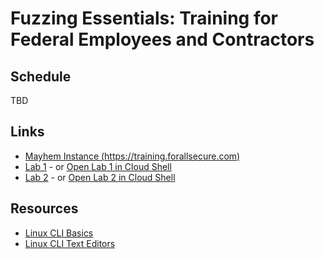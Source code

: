 # Fuzzing Essentials: Training for Federal Employees and Contractors

## Schedule

TBD

## Links

* [Mayhem Instance (https://training.forallsecure.com)](https://training.forallsecure.com)
* [Lab 1](https://github.com/dbrumley/fuzzing-cloudshell-tutorial/blob/main/lab1.md) - or [Open Lab 1 in Cloud
    Shell](https://console.cloud.google.com/cloudshell/open?git_repo=https://github.com/dbrumley/fuzzing-cloudshell-tutorial.git&page=editor&tutorial=lab1.md&shellonly=true&https://ssh.cloud.google.com/cloudshell/editor&cloudshell_image=gcr.io%2Fnew-training-000001%2Fforallsecure-training)
* [Lab 2](https://github.com/dbrumley/fuzzing-cloudshell-tutorial/blob/main/lab2.md) - or [Open Lab 2 in Cloud
    Shell](https://console.cloud.google.com/cloudshell/open?git_repo=https://github.com/dbrumley/fuzzing-cloudshell-tutorial.git&page=editor&tutorial=lab2.md&shellonly=true&https://ssh.cloud.google.com/cloudshell/editor&cloudshell_image=gcr.io%2Fnew-training-000001%2Fforallsecure-training)

## Resources

* [Linux CLI Basics](https://youtu.be/MhlWCja5JwE)
* [Linux CLI Text Editors](https://youtu.be/MhlWCja5JwE)

